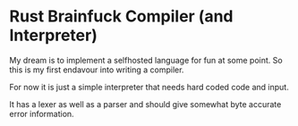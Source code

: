 # Rust Brainfuck Compiler (and Interpreter)

My dream is to implement a selfhosted language for fun at some point. So this is my first endavour into writing a compiler.

For now it is just a simple interpreter that needs hard coded code and input.

It has a lexer as well as a parser and should give somewhat byte accurate error information.
